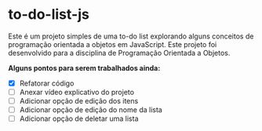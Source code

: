 # to-do-list-js
 
Este é um projeto simples de uma to-do list explorando alguns conceitos de programação orientada a objetos em JavaScript. Este projeto foi desenvolvido para a disciplina de Programação Orientada a Objetos.

**Alguns pontos para serem trabalhados ainda:**
- [X] Refatorar código
- [ ] Anexar vídeo explicativo do projeto
- [ ] Adicionar opção de edição dos itens
- [ ] Adicionar opção de edição do nome da lista
- [ ] Adicionar opção de deletar uma lista